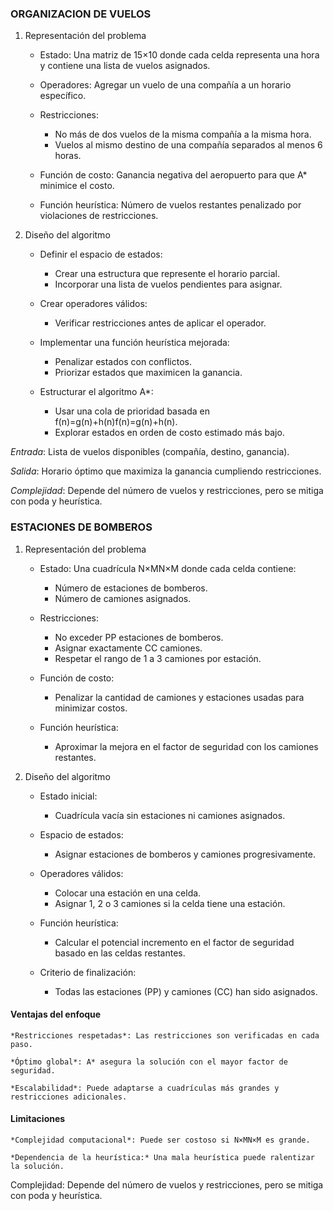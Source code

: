 
### ORGANIZACION DE VUELOS
1. Representación del problema

    - Estado: Una matriz de 15×10 donde cada celda representa una hora y contiene una lista de vuelos asignados.

    - Operadores: Agregar un vuelo de una compañía a un horario específico.

    - Restricciones:
        - No más de dos vuelos de la misma compañía a la misma hora.
        - Vuelos al mismo destino de una compañía separados al menos 6 horas.

    - Función de costo: Ganancia negativa del aeropuerto para que A* minimice el costo.

    - Función heurística: Número de vuelos restantes penalizado por violaciones de restricciones.

2. Diseño del algoritmo

    - Definir el espacio de estados:
        - Crear una estructura que represente el horario parcial.
        - Incorporar una lista de vuelos pendientes para asignar.

    - Crear operadores válidos:
        - Verificar restricciones antes de aplicar el operador.

    - Implementar una función heurística mejorada:
        - Penalizar estados con conflictos.
        - Priorizar estados que maximicen la ganancia.

    - Estructurar el algoritmo A*:
        - Usar una cola de prioridad basada en f(n)=g(n)+h(n)f(n)=g(n)+h(n).
        - Explorar estados en orden de costo estimado más bajo.

*Entrada*: Lista de vuelos disponibles (compañía, destino, ganancia).

*Salida*: Horario óptimo que maximiza la ganancia cumpliendo restricciones.

*Complejidad*: Depende del número de vuelos y restricciones, pero se mitiga con poda y heurística.

### ESTACIONES DE BOMBEROS
1. Representación del problema
    - Estado: Una cuadrícula N×MN×M donde cada celda contiene:

        - Número de estaciones de bomberos.
        - Número de camiones asignados.

    - Restricciones:

        - No exceder PP estaciones de bomberos.
        - Asignar exactamente CC camiones.
        - Respetar el rango de 1 a 3 camiones por estación.

    - Función de costo: 
        - Penalizar la cantidad de camiones y estaciones usadas para minimizar costos.

    - Función heurística: 
        - Aproximar la mejora en el factor de seguridad con los camiones restantes.

2. Diseño del algoritmo
    - Estado inicial: 
        - Cuadrícula vacía sin estaciones ni camiones asignados.

    - Espacio de estados:

        -  Asignar estaciones de bomberos y camiones progresivamente.

    - Operadores válidos:

        -  Colocar una estación en una celda.
        - Asignar 1, 2 o 3 camiones si la celda tiene una estación.

    - Función heurística:

        - Calcular el potencial incremento en el factor de seguridad basado en las celdas restantes.

    - Criterio de finalización:

        - Todas las estaciones (PP) y camiones (CC) han sido asignados.

#### Ventajas del enfoque

    *Restricciones respetadas*: Las restricciones son verificadas en cada paso.

    *Óptimo global*: A* asegura la solución con el mayor factor de seguridad.

    *Escalabilidad*: Puede adaptarse a cuadrículas más grandes y restricciones adicionales.

#### Limitaciones

    *Complejidad computacional*: Puede ser costoso si N×MN×M es grande.

    *Dependencia de la heurística:* Una mala heurística puede ralentizar la solución.

Complejidad: Depende del número de vuelos y restricciones, pero se mitiga con poda y heurística.
